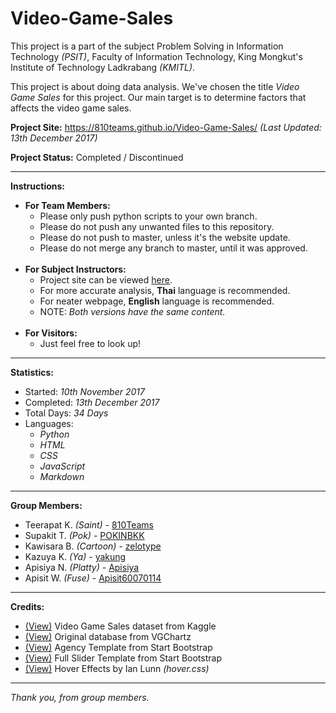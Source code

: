 # Video-Game-Sales
This project is a part of the subject Problem Solving in Information Technology <i>(PSIT)</i>, Faculty of Information Technology, King Mongkut's Institute of Technology Ladkrabang <i>(KMITL)</i>.

This project is about doing data analysis. We've chosen the title <i>Video Game Sales</i> for this project. Our main target is to determine factors that affects the video game sales.

<b>Project Site:</b> https://810teams.github.io/Video-Game-Sales/ <i>(Last Updated: 13th December 2017)</i>

<b>Project Status:</b> Completed / Discontinued

____________________

<b>Instructions:</b>
<ul>
  <li>
    <b>For Team Members:</b>
    <ul>
      <li>Please only push python scripts to your own branch.</li>
      <li>Please do not push any unwanted files to this repository.</li>
      <li>Please do not push to master, unless it's the website update.</li>
      <li>Please do not merge any branch to master, until it was approved.</li>
    </ul>
  </li>
  <br>
  <li>
    <b>For Subject Instructors:</b>
    <ul>
      <li>Project site can be viewed <a href="https://810teams.github.io/Video-Game-Sales/" target="_blank">here</a>.</li>
      <li>For more accurate analysis, <b>Thai</b> language is recommended.</li>
      <li>For neater webpage, <b>English</b> language is recommended.</li>
      <li>NOTE: <i>Both versions have the same content.</i></li>
    </ul>
  </li>
  <br>
  <li>
    <b>For Visitors:</b>
    <ul>
      <li>Just feel free to look up!</li>
    </ul>
  </li>
</ul>

___________________

<b>Statistics:</b>
<ul>
  <li>Started: <i>10th November 2017</i></li>
  <li>Completed: <i>13th December 2017</i></li>
  <li>Total Days: <i>34 Days</i></li>
  <li>
    Languages:
    <ul><i>
      <li>Python</li>
      <li>HTML</li>
      <li>CSS</li>
      <li>JavaScript</li>
      <li>Markdown</li>
    </i></ul>
  </li>
</ul>

____________________

<b>Group Members:</b>
  <ul>
    <li>Teerapat K. <i>(Saint)</i> - <a href="https://github.com/810Teams" target="_blank">810Teams</a></li>
    <li>Supakit T. <i>(Pok)</i> - <a href="https://github.com/POKINBKK" target="_blank">POKINBKK</a></li>
    <li>Kawisara B. <i>(Cartoon)</i> - <a href="https://github.com/zelotype" target="_blank">zelotype</a></li>
    <li>Kazuya K. <i>(Ya)</i> - <a href="https://github.com/yakung" target="_blank">yakung</a></li>
    <li>Apisiya N. <i>(Platty)</i> - <a href="https://github.com/Apisiya" target="_blank">Apisiya</a></li>
    <li>Apisit W. <i>(Fuse)</i> - <a href="https://github.com/Apisit60070114" target="_blank">Apisit60070114</a></li>
  </ul>

____________________

<b>Credits:</b>
  <ul>
    <li><a target="_blank" href="https://www.kaggle.com/gregorut/videogamesales">(View)</a> Video Game Sales dataset from Kaggle</li>
    <li><a target="_blank" href="http://www.vgchartz.com">(View)</a> Original database from VGChartz</li>
    <li><a target="_blank" href="https://startbootstrap.com/template-overviews/agency/">(View)</a> Agency Template from Start Bootstrap</li>
    <li><a target="_blank" href="https://startbootstrap.com/template-overviews/full-slider/">(View)</a> Full Slider Template from Start Bootstrap</li>
    <li><a target="_blank" href="http://ianlunn.github.io/Hover/">(View)</a> Hover Effects by Ian Lunn <i>(hover.css)</i></li>
  </ul>

____________________

<i>Thank you, from group members.</i>
